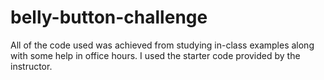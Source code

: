 # belly-button-challenge

All of the code used was achieved from studying in-class examples along with some help in office hours. I used the starter code provided by the instructor. 

